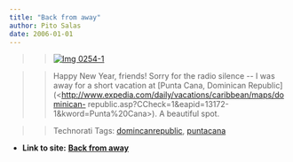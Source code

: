 ```yaml
---
title: "Back from away"
author: Pito Salas
date: 2006-01-01
---
```



>>

>> [![Img
0254-1](https://i0.wp.com/s3.media.squarespace.com/production/1075723/12829350/weblogs/images/IMG_0254-1-tm.jpg?resize=584%2C438)](<https://i0.wp.com/s3.media.squarespace.com/production/1075723/12829350/weblogs/images/IMG_0254-1.JPG>)

>>

>> Happy New Year, friends! Sorry for the radio silence -- I was away for a
short vacation at [Punta Cana, Dominican
Republic](<http://www.expedia.com/daily/vacations/caribbean/maps/dominican-
republic.asp?CCheck=1&eapid=13172-1&kword=Punta%20Cana>). A beautiful spot.

>>

>> Technorati Tags:
[domincanrepublic](<http://www.technorati.com/tag/domincanrepublic>),
[puntacana](<http://www.technorati.com/tag/puntacana>)


* **Link to site:** **[Back from away](None)**
